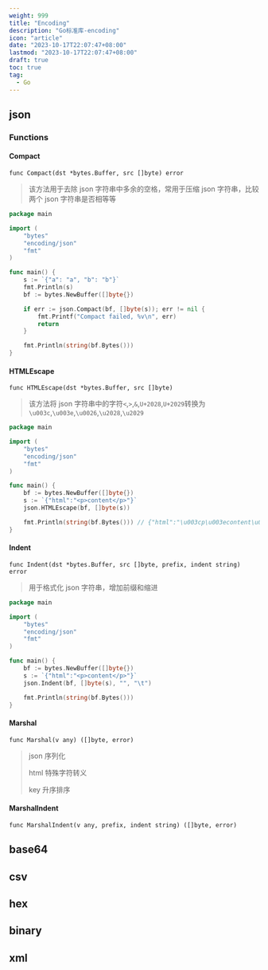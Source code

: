 ```yaml
---
weight: 999
title: "Encoding"
description: "Go标准库-encoding"
icon: "article"
date: "2023-10-17T22:07:47+08:00"
lastmod: "2023-10-17T22:07:47+08:00"
draft: true
toc: true
tag:
  - Go
---
```


## json

### Functions

#### Compact

`func Compact(dst *bytes.Buffer, src []byte) error`

> 该方法用于去除 json 字符串中多余的空格，常用于压缩 json 字符串，比较两个 json 字符串是否相等等

```go
package main

import (
    "bytes"
    "encoding/json"
    "fmt"
)

func main() {
    s := `{"a": "a", "b": "b"}`
    fmt.Println(s)
    bf := bytes.NewBuffer([]byte{})

    if err := json.Compact(bf, []byte(s)); err != nil {
        fmt.Printf("Compact failed, %v\n", err)
        return
    }

    fmt.Println(string(bf.Bytes()))
}
```

#### HTMLEscape

`func HTMLEscape(dst *bytes.Buffer, src []byte)`

> 该方法将 json 字符串中的字符`<`,`>`,`&`,`U+2028`,`U+2029`转换为`\u003c`,`\u003e`,`\u0026`,`\u2028`,`\u2029`

```go
package main

import (
    "bytes"
    "encoding/json"
    "fmt"
)

func main() {
    bf := bytes.NewBuffer([]byte{})
    s := `{"html":"<p>content</p>"}`
    json.HTMLEscape(bf, []byte(s))

    fmt.Println(string(bf.Bytes())) // {"html":"\u003cp\u003econtent\u003c/p\u003e"}
}
```

#### Indent

`func Indent(dst *bytes.Buffer, src []byte, prefix, indent string) error`

> 用于格式化 json 字符串，增加前缀和缩进

```go
package main

import (
    "bytes"
    "encoding/json"
    "fmt"
)

func main() {
    bf := bytes.NewBuffer([]byte{})
    s := `{"html":"<p>content</p>"}`
    json.Indent(bf, []byte(s), "", "\t")

    fmt.Println(string(bf.Bytes()))
}
```

#### Marshal

`func Marshal(v any) ([]byte, error)`

> json 序列化
>
> html 特殊字符转义
>
> key 升序排序

#### MarshalIndent

`func MarshalIndent(v any, prefix, indent string) ([]byte, error)`

## base64

## csv

## hex

## binary

## xml
